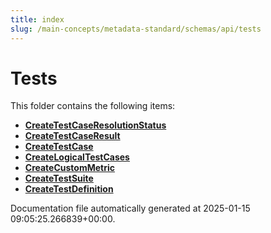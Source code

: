 ```yaml
---
title: index
slug: /main-concepts/metadata-standard/schemas/api/tests
---
```


# Tests

This folder contains the following items:

- [**CreateTestCaseResolutionStatus**](/main-concepts/metadata-standard/schemas/api/tests/createtestcaseresolutionstatus)
- [**CreateTestCaseResult**](/main-concepts/metadata-standard/schemas/api/tests/createtestcaseresult)
- [**CreateTestCase**](/main-concepts/metadata-standard/schemas/api/tests/createtestcase)
- [**CreateLogicalTestCases**](/main-concepts/metadata-standard/schemas/api/tests/createlogicaltestcases)
- [**CreateCustomMetric**](/main-concepts/metadata-standard/schemas/api/tests/createcustommetric)
- [**CreateTestSuite**](/main-concepts/metadata-standard/schemas/api/tests/createtestsuite)
- [**CreateTestDefinition**](/main-concepts/metadata-standard/schemas/api/tests/createtestdefinition)


Documentation file automatically generated at 2025-01-15 09:05:25.266839+00:00.
